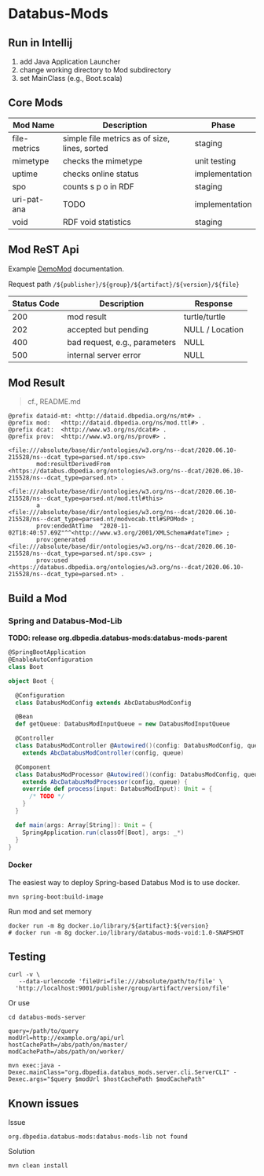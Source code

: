 # Databus-Mods

## Run in Intellij

1. add Java Application Launcher
2. change working directory to Mod subdirectory
3. set MainClass (e.g., Boot.scala)

## Core Mods

| Mod Name | Description | Phase |
|----------|-------------|-------|
| file-metrics | simple file metrics as of size, lines, sorted | staging |
| mimetype     | checks the mimetype  | unit testing |
| uptime       | checks online status | implementation
| spo          | counts s p o in RDF  | staging |
| uri-pat-ana  | TODO                 | implementation |
| void         | RDF void statistics  | staging |

## Mod ReST Api

Example [DemoMod](http://akswnc7.informatik.uni-leipzig.de:9010/swagger-ui/) documentation.

Request path `/${publisher}/${group}/${artifact}/${version}/${file}`

| Status Code | Description | Response |
|-------------|-------------|----------|
| 200 | mod result | turtle/turtle |
| 202 | accepted but pending | NULL / Location|
| 400 | bad request, e.g., parameters | NULL |
| 500 | internal server error | NULL |

## Mod Result

> cf., README.md

```turtle
@prefix dataid-mt: <http://dataid.dbpedia.org/ns/mt#> .
@prefix mod:   <http://dataid.dbpedia.org/ns/mod.ttl#> .
@prefix dcat:  <http://www.w3.org/ns/dcat#> .
@prefix prov:  <http://www.w3.org/ns/prov#> .

<file:///absolute/base/dir/ontologies/w3.org/ns--dcat/2020.06.10-215528/ns--dcat_type=parsed.nt/spo.csv>
        mod:resultDerivedFrom  <https://databus.dbpedia.org/ontologies/w3.org/ns--dcat/2020.06.10-215528/ns--dcat_type=parsed.nt> .

<file:///absolute/base/dir/ontologies/w3.org/ns--dcat/2020.06.10-215528/ns--dcat_type=parsed.nt/mod.ttl#this>
        a                 <file:///absolute/base/dir/ontologies/w3.org/ns--dcat/2020.06.10-215528/ns--dcat_type=parsed.nt/modvocab.ttl#SPOMod> ;
        prov:endedAtTime  "2020-11-02T18:40:57.69Z"^^<http://www.w3.org/2001/XMLSchema#dateTime> ;
        prov:generated    <file:///absolute/base/dir/ontologies/w3.org/ns--dcat/2020.06.10-215528/ns--dcat_type=parsed.nt/spo.csv> ;
        prov:used         <https://databus.dbpedia.org/ontologies/w3.org/ns--dcat/2020.06.10-215528/ns--dcat_type=parsed.nt> .

```

## Build a Mod

### Spring and Databus-Mod-Lib

**TODO: release org.dbpedia.databus-mods:databus-mods-parent** 

```scala
@SpringBootApplication
@EnableAutoConfiguration
class Boot

object Boot {

  @Configuration
  class DatabusModConfig extends AbcDatabusModConfig

  @Bean
  def getQueue: DatabusModInputQueue = new DatabusModInputQueue

  @Controller
  class DatabusModController @Autowired()(config: DatabusModConfig, queue: DatabusModInputQueue)
    extends AbcDatabusModController(config, queue)

  @Component
  class DatabusModProcessor @Autowired()(config: DatabusModConfig, queue: DatabusModInputQueue)
    extends AbcDatabusModProcessor(config, queue) {
    override def process(input: DatabusModInput): Unit = {
      /* TODO */
    }
  }

  def main(args: Array[String]): Unit = {
    SpringApplication.run(classOf[Boot], args: _*)
  }
}
```

#### Docker

The easiest way to deploy Spring-based Databus Mod is to use docker.
```
mvn spring-boot:build-image
```

Run mod and set memory
```
docker run -m 8g docker.io/library/${artifact}:${version}
# docker run -m 8g docker.io/library/databus-mods-void:1.0-SNAPSHOT
```

## Testing

```
curl -v \
   --data-urlencode 'fileUri=file:///absolute/path/to/file' \
  'http://localhost:9001/publisher/group/artifact/version/file'
```

Or use
```
cd databus-mods-server

query=/path/to/query
modUrl=http://example.org/api/url
hostCachePath=/abs/path/on/master/
modCachePath=/abs/path/on/worker/

mvn exec:java -Dexec.mainClass="org.dbpedia.databus_mods.server.cli.ServerCLI" -Dexec.args="$query $modUrl $hostCachePath $modCachePath"
```

## Known issues

Issue
```
org.dbpedia.databus-mods:databus-mods-lib not found
```
Solution
```
mvn clean install
```
